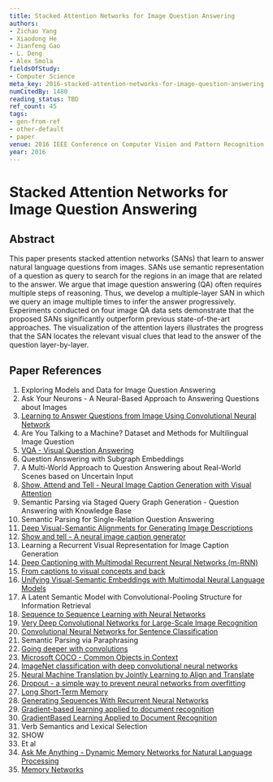 ```yaml
---
title: Stacked Attention Networks for Image Question Answering
authors:
- Zichao Yang
- Xiaodong He
- Jianfeng Gao
- L. Deng
- Alex Smola
fieldsOfStudy:
- Computer Science
meta_key: 2016-stacked-attention-networks-for-image-question-answering
numCitedBy: 1480
reading_status: TBD
ref_count: 45
tags:
- gen-from-ref
- other-default
- paper
venue: 2016 IEEE Conference on Computer Vision and Pattern Recognition (CVPR)
year: 2016
---
```


# Stacked Attention Networks for Image Question Answering

## Abstract

This paper presents stacked attention networks (SANs) that learn to answer natural language questions from images. SANs use semantic representation of a question as query to search for the regions in an image that are related to the answer. We argue that image question answering (QA) often requires multiple steps of reasoning. Thus, we develop a multiple-layer SAN in which we query an image multiple times to infer the answer progressively. Experiments conducted on four image QA data sets demonstrate that the proposed SANs significantly outperform previous state-of-the-art approaches. The visualization of the attention layers illustrates the progress that the SAN locates the relevant visual clues that lead to the answer of the question layer-by-layer.

## Paper References

1. Exploring Models and Data for Image Question Answering
2. Ask Your Neurons - A Neural-Based Approach to Answering Questions about Images
3. [Learning to Answer Questions from Image Using Convolutional Neural Network](2016-learning-to-answer-questions-from-image-using-convolutional-neural-network)
4. Are You Talking to a Machine? Dataset and Methods for Multilingual Image Question
5. [VQA - Visual Question Answering](2015-vqa-visual-question-answering)
6. Question Answering with Subgraph Embeddings
7. A Multi-World Approach to Question Answering about Real-World Scenes based on Uncertain Input
8. [Show, Attend and Tell - Neural Image Caption Generation with Visual Attention](2015-show-attend-and-tell-neural-image-caption-generation-with-visual-attention)
9. Semantic Parsing via Staged Query Graph Generation - Question Answering with Knowledge Base
10. Semantic Parsing for Single-Relation Question Answering
11. [Deep Visual-Semantic Alignments for Generating Image Descriptions](2017-deep-visual-semantic-alignments-for-generating-image-descriptions)
12. [Show and tell - A neural image caption generator](2015-show-and-tell-a-neural-image-caption-generator)
13. Learning a Recurrent Visual Representation for Image Caption Generation
14. [Deep Captioning with Multimodal Recurrent Neural Networks (m-RNN)](2015-deep-captioning-with-multimodal-recurrent-neural-networks-m-rnn)
15. [From captions to visual concepts and back](2015-from-captions-to-visual-concepts-and-back)
16. [Unifying Visual-Semantic Embeddings with Multimodal Neural Language Models](2014-unifying-visual-semantic-embeddings-with-multimodal-neural-language-models)
17. A Latent Semantic Model with Convolutional-Pooling Structure for Information Retrieval
18. [Sequence to Sequence Learning with Neural Networks](2014-sequence-to-sequence-learning-with-neural-networks)
19. [Very Deep Convolutional Networks for Large-Scale Image Recognition](2015-very-deep-convolutional-networks-for-large-scale-image-recognition)
20. [Convolutional Neural Networks for Sentence Classification](2014-convolutional-neural-networks-for-sentence-classification)
21. Semantic Parsing via Paraphrasing
22. [Going deeper with convolutions](2015-going-deeper-with-convolutions)
23. [Microsoft COCO - Common Objects in Context](2014-microsoft-coco-common-objects-in-context)
24. [ImageNet classification with deep convolutional neural networks](2012-imagenet-classification-with-deep-convolutional-neural-networks)
25. [Neural Machine Translation by Jointly Learning to Align and Translate](2015-neural-machine-translation-by-jointly-learning-to-align-and-translate)
26. [Dropout - a simple way to prevent neural networks from overfitting](2014-dropout-a-simple-way-to-prevent-neural-networks-from-overfitting)
27. [Long Short-Term Memory](1997-long-short-term-memory)
28. [Generating Sequences With Recurrent Neural Networks](2013-generating-sequences-with-recurrent-neural-networks)
29. [Gradient-based learning applied to document recognition](1998-lenet5.md)
30. [GradientBased Learning Applied to Document Recognition](2001-gradientbased-learning-applied-to-document-recognition)
31. Verb Semantics and Lexical Selection
32. SHOW
33. Et al
34. [Ask Me Anything - Dynamic Memory Networks for Natural Language Processing](2016-ask-me-anything-dynamic-memory-networks-for-natural-language-processing)
35. [Memory Networks](2015-memory-networks)
